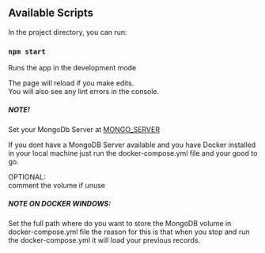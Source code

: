 
## Available Scripts

In the project directory, you can run:

### `npm start`

Runs the app in the development mode

The page will reload if you make edits.<br>
You will also see any lint errors in the console.



##### NOTE!
Set your MongoDb Server at [MONGO_SERVER](https://github.com/kybDev/react-exam-api/blob/master/nodemon.json)

If you dont have a MongoDB Server available and you have Docker installed in your local machine just run the docker-compose.yml file and your good to go.<br>

OPTIONAL: <br>
comment the volume if unuse
##### NOTE ON DOCKER WINDOWS:
Set the full path where do you want to store the MongoDB volume in docker-compose.yml file the reason for this is that when you stop and run the docker-compose.yml it will load your previous records.


